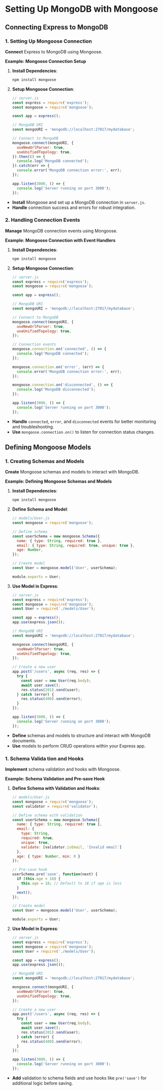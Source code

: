 # Setting Up MongoDB with Mongoose

## Connecting Express to MongoDB
### 1. Setting Up Mongoose Connection

**Connect** Express to MongoDB using Mongoose.

**Example: Mongoose Connection Setup**

1. **Install Dependencies**:

   ```bash
   npm install mongoose
   ```

2. **Setup Mongoose Connection**:

   ```js
   // server.js
   const express = require('express');
   const mongoose = require('mongoose');
   
   const app = express();
   
   // MongoDB URI
   const mongoURI = 'mongodb://localhost:27017/mydatabase';
   
   // Connect to MongoDB
   mongoose.connect(mongoURI, {
     useNewUrlParser: true,
     useUnifiedTopology: true,
   }).then(() => {
     console.log('MongoDB connected');
   }).catch(err => {
     console.error('MongoDB connection error:', err);
   });
   
   app.listen(3000, () => {
     console.log('Server running on port 3000');
   });
   ```

- **Install** Mongoose and set up a MongoDB connection in `server.js`.
- **Handle** connection success and errors for robust integration.

### 2. Handling Connection Events

**Manage** MongoDB connection events using Mongoose.

**Example: Mongoose Connection with Event Handlers**

1. **Install Dependencies**:

   ```bash
   npm install mongoose
   ```

2. **Setup Mongoose Connection**:

   ```js
   // server.js
   const express = require('express');
   const mongoose = require('mongoose');
   
   const app = express();
   
   // MongoDB URI
   const mongoURI = 'mongodb://localhost:27017/mydatabase';
   
   // Connect to MongoDB
   mongoose.connect(mongoURI, {
     useNewUrlParser: true,
     useUnifiedTopology: true,
   });
   
   // Connection events
   mongoose.connection.on('connected', () => {
     console.log('MongoDB connected');
   });
   
   mongoose.connection.on('error', (err) => {
     console.error('MongoDB connection error:', err);
   });
   
   mongoose.connection.on('disconnected', () => {
     console.log('MongoDB disconnected');
   });
   
   app.listen(3000, () => {
     console.log('Server running on port 3000');
   });
   ```

- **Handle** `connected`, `error`, and `disconnected` events for better monitoring and troubleshooting.
- **Use** `mongoose.connection.on()` to listen for connection status changes.



## Defining Mongoose Models

### 1. Creating Schemas and Models

**Create** Mongoose schemas and models to interact with MongoDB.

**Example: Defining Mongoose Schemas and Models**

1. **Install Dependencies**:

   ```bash
   npm install mongoose
   ```

2. **Define Schema and Model**:

   ```javascript
   // models/User.js
   const mongoose = require('mongoose');

   // Define schema
   const userSchema = new mongoose.Schema({
     name: { type: String, required: true },
     email: { type: String, required: true, unique: true },
     age: Number,
   });

   // Create model
   const User = mongoose.model('User', userSchema);

   module.exports = User;
   ```

3. **Use Model in Express**:

   ```javascript
   // server.js
   const express = require('express');
   const mongoose = require('mongoose');
   const User = require('./models/User');
   
   const app = express();
   app.use(express.json());
   
   // MongoDB URI
   const mongoURI = 'mongodb://localhost:27017/mydatabase';
   
   mongoose.connect(mongoURI, {
     useNewUrlParser: true,
     useUnifiedTopology: true,
   });
   
   // Create a new user
   app.post('/users', async (req, res) => {
     try {
       const user = new User(req.body);
       await user.save();
       res.status(201).send(user);
     } catch (error) {
       res.status(400).send(error);
     }
   });
   
   app.listen(3000, () => {
     console.log('Server running on port 3000');
   });
   ```

- **Define** schemas and models to structure and interact with MongoDB documents.
- **Use** models to perform CRUD operations within your Express app.

### 1. Schema Valida tion and Hooks

**Implement** schema validation and hooks with Mongoose.

**Example: Schema Validation and Pre-save Hook**

1. **Define Schema with Validation and Hooks**:

   ```javascript
   // models/User.js
   const mongoose = require('mongoose');
   const validator = require('validator');

   // Define schema with validation
   const userSchema = new mongoose.Schema({
     name: { type: String, required: true },
     email: { 
       type: String, 
       required: true, 
       unique: true, 
       validate: [validator.isEmail, 'Invalid email']
     },
     age: { type: Number, min: 0 }
   });

   // Pre-save hook
   userSchema.pre('save', function(next) {
     if (this.age < 18) {
       this.age = 18; // Default to 18 if age is less
     }
     next();
   });

   // Create model
   const User = mongoose.model('User', userSchema);

   module.exports = User;
   ```

2. **Use Model in Express**:

   ```javascript
   // server.js
   const express = require('express');
   const mongoose = require('mongoose');
   const User = require('./models/User');
   
   const app = express();
   app.use(express.json());
   
   // MongoDB URI
   const mongoURI = 'mongodb://localhost:27017/mydatabase';
   
   mongoose.connect(mongoURI, {
     useNewUrlParser: true,
     useUnifiedTopology: true,
   });
   
   // Create a new user
   app.post('/users', async (req, res) => {
     try {
       const user = new User(req.body);
       await user.save();
       res.status(201).send(user);
     } catch (error) {
       res.status(400).send(error);
     }
   });
   
   app.listen(3000, () => {
     console.log('Server running on port 3000');
   });
   ```

- **Add** validation to schema fields and use hooks like `pre('save')` for additional logic before saving.